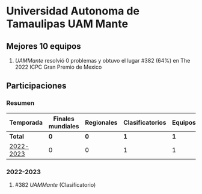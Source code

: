 ---
---

# Universidad Autonoma de Tamaulipas UAM Mante

## Mejores 10 equipos

1. _UAMMante_ resolvió 0 problemas y obtuvo el lugar #382 (64%) en The 2022 ICPC Gran Premio de Mexico

## Participaciones

### Resumen

| Temporada | Finales mundiales | Regionales | Clasificatorios | Equipos |
| --- | --- | --- | --- | --- |
| **Total** | **0** | **0** | **1** | **1** |
| [2022-2023](#2022-2023) | 0 | 0 | 1 | 1 |

### 2022-2023

1. #382 _UAMMante_ (Clasificatorio)



